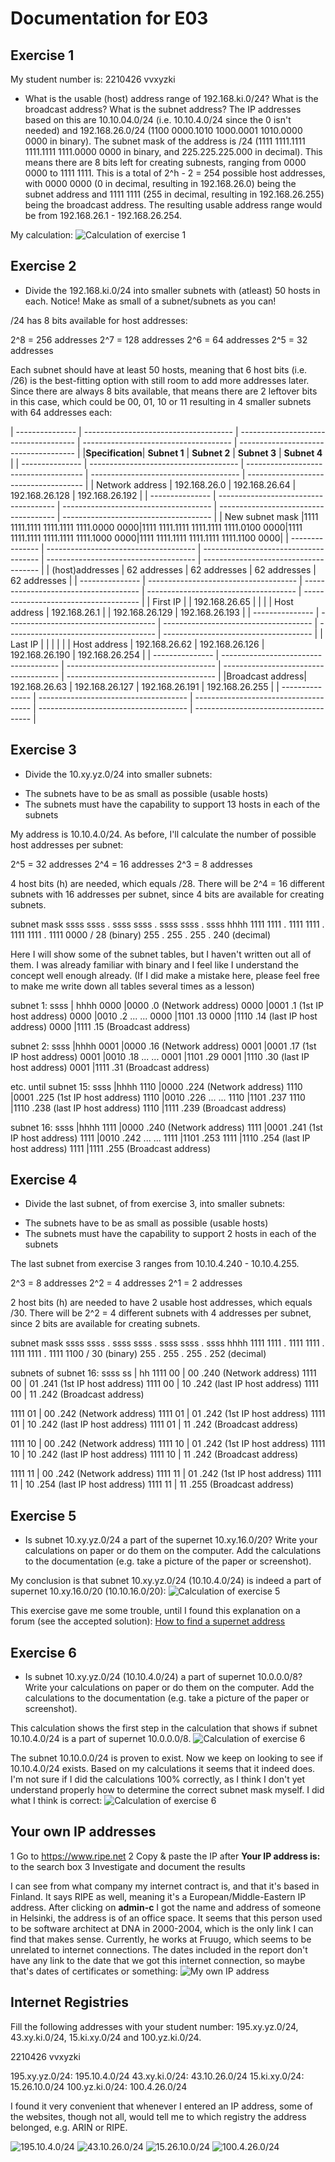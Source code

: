 # Documentation for E03

## Exercise 1

My student number is:
2210426
vvxyzki

* What is the usable (host) address range of 192.168.ki.0/24? What is the broadcast address? What is the subnet address?
The IP addresses based on this are 10.10.04.0/24 (i.e. 10.10.4.0/24 since the 0 isn't needed) and 192.168.26.0/24 (1100 0000.1010 1000.0001 1010.0000 0000 in binary).
The subnet mask of the address is /24 (1111 1111.1111 1111.1111 1111.0000 0000 in binary, and 225.225.225.000 in decimal). This means there are 8 bits left for creating subnests, ranging from 0000 0000 to 1111 1111. This is a total of 2^h - 2 = 254 possible host addresses, with 0000 0000 (0 in decimal, resulting in 192.168.26.0) being the subnet address and 1111 1111 (255 in decimal, resulting in 192.168.26.255) being the broadcast address. The resulting usable address range would be from 192.168.26.1 - 192.168.26.254.

My calculation:
![Calculation of exercise 1](./documentation/E03/exercise1.jpeg)


## Exercise 2

* Divide the 192.168.ki.0/24 into smaller subnets with (atleast) 50 hosts in each. Notice! Make as small of a subnet/subnets as you can!

/24 has 8 bits available for host addresses:

2^8 = 256 addresses
2^7 = 128 addresses
2^6 = 64 addresses
2^5 = 32 addresses

Each subnet should have at least 50 hosts, meaning that 6 host bits (i.e. /26) is the best-fitting option with still room to add more addresses later. Since there are always 8 bits available, that means there are 2 leftover bits in this case, which could be 00, 01, 10 or 11 resulting in 4 smaller subnets with 64 addresses each:


| --------------- | ------------------------------------- | ------------------------------------- | ------------------------------------- | ------------------------------------- |
|**Specification**|               **Subnet 1**            |               **Subnet 2**            |               **Subnet 3**            |               **Subnet 4**            |
| --------------- | ------------------------------------- | ------------------------------------- | ------------------------------------- | ------------------------------------- |
| Network address |               192.168.26.0            |               192.168.26.64           |               192.168.26.128          |               192.168.26.192          |
| --------------- | ------------------------------------- | ------------------------------------- | ------------------------------------- | ------------------------------------- |
| New subnet mask |1111 1111.1111 1111.1111 1111.0000 0000|1111 1111.1111 1111.1111 1111.0100 0000|1111 1111.1111 1111.1111 1111.1000 0000|1111 1111.1111 1111.1111 1111.1100 0000|
| --------------- | ------------------------------------- | ------------------------------------- | ------------------------------------- | ------------------------------------- |
| (host)addresses |              62 addresses             |              62 addresses             |              62 addresses             |              62 addresses             |
| --------------- | ------------------------------------- | ------------------------------------- | ------------------------------------- | ------------------------------------- |
| First IP        |                                       |               192.168.26.65           |                                       |                                       |
| Host address    |              192.168.26.1             |                                       |              192.168.26.129           |              192.168.26.193           |
| --------------- | ------------------------------------- | ------------------------------------- | ------------------------------------- | ------------------------------------- |
| Last IP         |                                       |                                       |                                       |                                       |
| Host address    |              192.168.26.62            |               192.168.26.126          |              192.168.26.190           |              192.168.26.254           |
| --------------- | ------------------------------------- | ------------------------------------- | ------------------------------------- | ------------------------------------- |
|Broadcast address|              192.168.26.63            |               192.168.26.127          |              192.168.26.191           |              192.168.26.255           |
| --------------- | ------------------------------------- | ------------------------------------- | ------------------------------------- | ------------------------------------- |




## Exercise 3

* Divide the 10.xy.yz.0/24 into smaller subnets:
- The subnets have to be as small as possible (usable hosts)
- The subnets must have the capability to support 13 hosts in each of the subnets

My address is 10.10.4.0/24. As before, I'll calculate the number of possible host addresses per subnet:

2^5 = 32 addresses
2^4 = 16 addresses
2^3 = 8 addresses

4 host bits (h) are needed, which equals /28. There will be 2^4 = 16 different subnets with 16 addresses per subnet, since 4 bits are available for creating subnets.

subnet mask
ssss ssss . ssss ssss . ssss ssss . ssss hhhh
1111 1111 . 1111 1111 . 1111 1111 . 1111 0000 / 28 (binary)
   255    .    255    .    255    . 240            (decimal)
   
   
Here I will show some of the subnet tables, but I haven't written out all of them. I was already familiar with binary and I feel like I understand the concept well enough already.
(If I did make a mistake here, please feel free to make me write down all tables several times as a lesson)

subnet 1:
ssss | hhhh
0000 |0000   .0 (Network address)
0000 |0001   .1 (1st IP host address)
0000 |0010   .2
...
...
0000 |1101   .13
0000 |1110   .14 (last IP host address)
0000 |1111   .15 (Broadcast address)


subnet 2:
ssss |hhhh
0001 |0000   .16 (Network address)
0001 |0001   .17 (1st IP host address)
0001 |0010   .18
...
...
0001 |1101   .29
0001 |1110   .30 (last IP host address)
0001 |1111   .31 (Broadcast address)

etc. until
subnet 15:
ssss |hhhh
1110 |0000   .224 (Network address)
1110 |0001   .225 (1st IP host address)
1110 |0010   .226
...
...
1110 |1101   .237
1110 |1110   .238 (last IP host address)
1110 |1111   .239 (Broadcast address)

subnet 16:
ssss |hhhh
1111 |0000   .240 (Network address)
1111 |0001   .241 (1st IP host address)
1111 |0010   .242
...
...
1111 |1101   .253
1111 |1110   .254 (last IP host address)
1111 |1111   .255 (Broadcast address)



## Exercise 4

* Divide the last subnet, of from exercise 3, into smaller subnets:
- The subnets have to be as small as possible (usable hosts)
- The subnets must have the capability to support 2 hosts in each of the subnets


The last subnet from exercise 3 ranges from 10.10.4.240 - 10.10.4.255.

2^3 = 8 addresses
2^2 = 4 addresses
2^1 = 2 addresses


2 host bits (h) are needed to have 2 usable host addresses, which equals /30. There will be 2^2 = 4 different subnets with 4 addresses per subnet, since 2 bits are available for creating subnets.

subnet mask
ssss ssss . ssss ssss . ssss ssss . ssss hhhh
1111 1111 . 1111 1111 . 1111 1111 . 1111 1100 / 30 (binary)
   255    .    255    .    255    . 252            (decimal)
   


subnets of subnet 16:
ssss ss | hh
1111 00 | 00   .240 (Network address)
1111 00 | 01   .241 (1st IP host address)
1111 00 | 10   .242 (last IP host address)
1111 00 | 11   .242 (Broadcast address)

1111 01 | 00   .242 (Network address)
1111 01 | 01   .242 (1st IP host address)
1111 01 | 10   .242 (last IP host address)
1111 01 | 11   .242 (Broadcast address)

1111 10 | 00   .242 (Network address)
1111 10 | 01   .242 (1st IP host address)
1111 10 | 10   .242 (last IP host address)
1111 10 | 11   .242 (Broadcast address)

1111 11 | 00   .242 (Network address)
1111 11 | 01   .242 (1st IP host address)
1111 11 | 10   .254 (last IP host address)
1111 11 | 11   .255 (Broadcast address)



## Exercise 5

* Is subnet 10.xy.yz.0/24 a part of the supernet 10.xy.16.0/20? Write your calculations on paper or do them on the computer. Add the calculations to the documentation (e.g. take a picture of the paper or screenshot).

My conclusion is that subnet 10.xy.yz.0/24 (10.10.4.0/24) is indeed a part of supernet 10.xy.16.0/20 (10.10.16.0/20):
![Calculation of exercise 5](./documentation/E03/exercise5.jpeg)

This exercise gave me some trouble, until I found this explanation on a forum (see the accepted solution): [How to find a supernet address](https://community.cisco.com/t5/routing/how-to-find-supernet-address/td-p/3014963)


## Exercise 6

* Is subnet 10.xy.yz.0/24 (10.10.4.0/24) a part of supernet 10.0.0.0/8? Write your calculations on paper or do them on the computer. Add the calculations to the documentation (e.g. take a picture of the paper or screenshot).


This calculation shows the first step in the calculation that shows if subnet 10.10.4.0/24 is a part of supernet 10.0.0.0/8. 
![Calculation of exercise 6](./documentation/E03/exercise6a.jpeg)


The subnet 10.10.0.0/24 is proven to exist. Now we keep on looking to see if 10.10.4.0/24 exists. Based on my calculations it seems that it indeed does. I'm not sure if I did the calculations 100% correctly, as I think I don't yet understand properly how to determine the correct subnet mask myself. I did what I think is correct:
![Calculation of exercise 6](./documentation/E03/exercise6b.jpeg)


## Your own IP addresses

1 Go to https://www.ripe.net
2 Copy & paste the IP after __Your IP address is:__ to the search box
3 Investigate and document the results

I can see from what company my internet contract is, and that it's based in Finland. It says RIPE as well, meaning it's a European/Middle-Eastern IP address. After clicking on __admin-c__ I got the name and address of someone in Helsinki, the address is of an office space. It seems that this person used to be software architect at DNA in 2000-2004, which is the only link I can find that makes sense. Currently, he works at Fruugo, which seems to be unrelated to internet connections. The dates included in the report don't have any link to the date that we got this internet connection, so maybe that's dates of certificates or something:
![My own IP address](./documentation/E03/IP_address_results.png)


## Internet Registries

Fill the following addresses with your student number: 195.xy.yz.0/24, 43.xy.ki.0/24, 15.ki.xy.0/24 and 100.yz.ki.0/24.

2210426
vvxyzki

195.xy.yz.0/24: 195.10.4.0/24
43.xy.ki.0/24: 43.10.26.0/24
15.ki.xy.0/24: 15.26.10.0/24
100.yz.ki.0/24: 100.4.26.0/24

I found it very convenient that whenever I entered an IP address, some of the websites, though not all, would tell me to which registry the address belonged, e.g. ARIN or RIPE.

![195.10.4.0/24](./documentation/E03/uk_IP_address.png)
![43.10.26.0/24](./documentation/E03/singapore_IP_address.png)
![15.26.10.0/24](./documentation/E03/california_IP_address.png)
![100.4.26.0/24](./documentation/E03/virginia_IP_address.png)